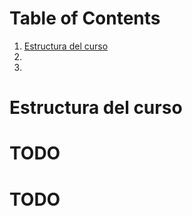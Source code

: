 
# Table of Contents

1.  [Estructura del curso](#org62bef1c)
2.  [](#org6aa8b90)
3.  [](#org36177f4)


<a id="org62bef1c"></a>

# Estructura del curso


<a id="org6aa8b90"></a>

# TODO 


<a id="org36177f4"></a>

# TODO 

